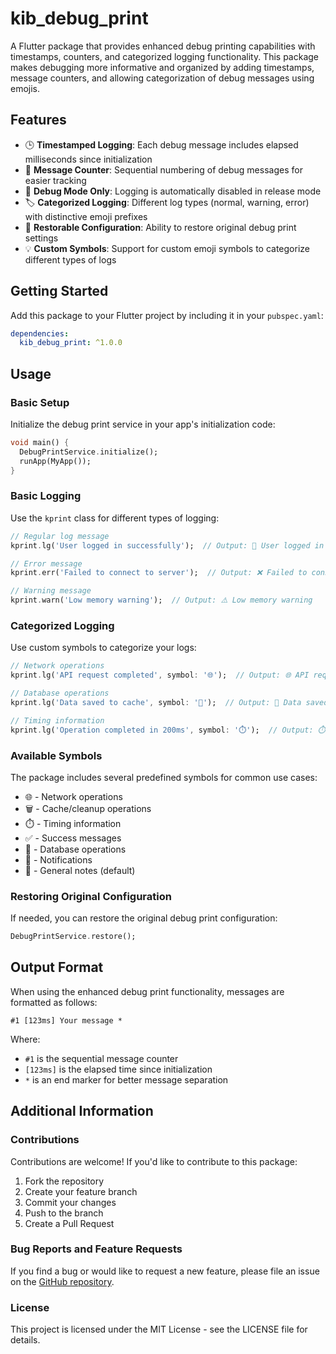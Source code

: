 # kib_debug_print

A Flutter package that provides enhanced debug printing capabilities with timestamps, counters, and categorized logging functionality. This package makes debugging more informative and organized by adding timestamps, message counters, and allowing categorization of debug messages using emojis.

## Features

- 🕒 **Timestamped Logging**: Each debug message includes elapsed milliseconds since initialization
- 🔢 **Message Counter**: Sequential numbering of debug messages for easier tracking
- 🎯 **Debug Mode Only**: Logging is automatically disabled in release mode
- 🏷️ **Categorized Logging**: Different log types (normal, warning, error) with distinctive emoji prefixes
- 🔄 **Restorable Configuration**: Ability to restore original debug print settings
- 💡 **Custom Symbols**: Support for custom emoji symbols to categorize different types of logs

## Getting Started

Add this package to your Flutter project by including it in your `pubspec.yaml`:

```yaml
dependencies:
  kib_debug_print: ^1.0.0
```

## Usage

### Basic Setup

Initialize the debug print service in your app's initialization code:

```dart
void main() {
  DebugPrintService.initialize();
  runApp(MyApp());
}
```

### Basic Logging

Use the `kprint` class for different types of logging:

```dart
// Regular log message
kprint.lg('User logged in successfully');  // Output: 📝 User logged in successfully

// Error message
kprint.err('Failed to connect to server');  // Output: ❌ Failed to connect to server

// Warning message
kprint.warn('Low memory warning');  // Output: ⚠️ Low memory warning
```

### Categorized Logging

Use custom symbols to categorize your logs:

```dart
// Network operations
kprint.lg('API request completed', symbol: '🌐');  // Output: 🌐 API request completed

// Database operations
kprint.lg('Data saved to cache', symbol: '💾');  // Output: 💾 Data saved to cache

// Timing information
kprint.lg('Operation completed in 200ms', symbol: '⏱️');  // Output: ⏱️ Operation completed in 200ms
```

### Available Symbols

The package includes several predefined symbols for common use cases:
- 🌐 - Network operations
- 🗑️ - Cache/cleanup operations
- ⏱️ - Timing information
- ✅ - Success messages
- 💾 - Database operations
- 🔔 - Notifications
- 📝 - General notes (default)

### Restoring Original Configuration

If needed, you can restore the original debug print configuration:

```dart
DebugPrintService.restore();
```

## Output Format

When using the enhanced debug print functionality, messages are formatted as follows:

```
#1 [123ms] Your message *
```

Where:
- `#1` is the sequential message counter
- `[123ms]` is the elapsed time since initialization
- `*` is an end marker for better message separation

## Additional Information

### Contributions

Contributions are welcome! If you'd like to contribute to this package:

1. Fork the repository
2. Create your feature branch
3. Commit your changes
4. Push to the branch
5. Create a Pull Request

### Bug Reports and Feature Requests

If you find a bug or would like to request a new feature, please file an issue on the [GitHub repository](https://github.com/kibmuikia/kib_debug_print/issues).

### License

This project is licensed under the MIT License - see the LICENSE file for details.
